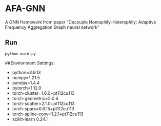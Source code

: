 # AFA-GNN
A GNN framework from paper "Decouple Homophily-Heterophily: Adaptive Frequency Aggregation Graph neural network"

## Run

```
python main.py
```

##Environment Settings:
- python=3.9.13
- numpy=1.21.5
- pandas=1.4.4
- pytorch=1.12.0
- torch-cluster=1.6.0+pt112cu113  
- torch-geometric=2.0.4             
- torch-scatter=2.1.0+pt112cu113 
- torch-spars=0.6.15+pt112cu113  
- torch-spline-conv=1.2.1+pt112cu113 
- scikit-learn 0.24.1
